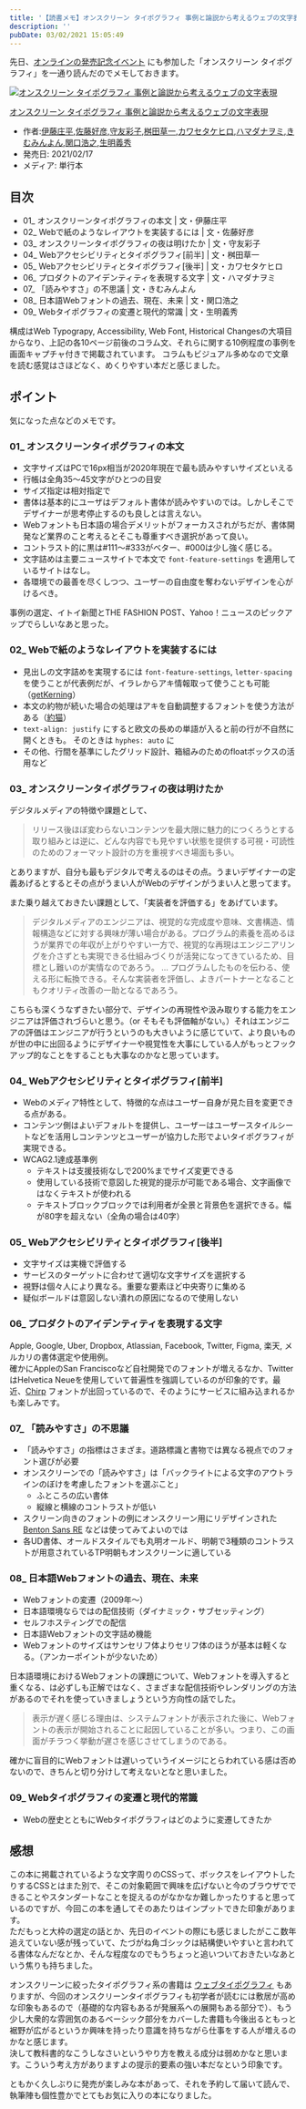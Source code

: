 ```yaml
---
title: '【読書メモ】オンスクリーン タイポグラフィ 事例と論説から考えるウェブの文字表現'
description: ''
pubDate: 03/02/2021 15:05:49
---
```


<p>先日、<a href="https://jtk.hatenablog.com/entry/2021/02/25/232601">オンラインの発売記念イベント</a> にも参加した「オンスクリーン タイポグラフィ」を一通り読んだのでメモしておきます。</p>

<p><div class="hatena-asin-detail"><a href="https://www.amazon.co.jp/exec/obidos/ASIN/4802512074/hatena-blog-22/"><img src="https://m.media-amazon.com/images/I/41-wP9MZkTL.jpg" class="hatena-asin-detail-image" alt="オンスクリーン タイポグラフィ 事例と論説から考えるウェブの文字表現" title="オンスクリーン タイポグラフィ 事例と論説から考えるウェブの文字表現"></a><div class="hatena-asin-detail-info"><p class="hatena-asin-detail-title"><a href="https://www.amazon.co.jp/exec/obidos/ASIN/4802512074/hatena-blog-22/">オンスクリーン タイポグラフィ 事例と論説から考えるウェブの文字表現</a></p><ul><li><span class="hatena-asin-detail-label">作者:</span><a href="http://d.hatena.ne.jp/keyword/%B0%CB%C6%A3%BE%B1%CA%BF" class="keyword">伊藤庄平</a>,<a href="http://d.hatena.ne.jp/keyword/%BA%B4%C6%A3%B9%A5%C9%A7" class="keyword">佐藤好彦</a>,<a href="http://d.hatena.ne.jp/keyword/%BC%E9%CD%A7%BA%CC%BB%D2" class="keyword">守友彩子</a>,<a href="http://d.hatena.ne.jp/keyword/%CB%F1%C5%C4%C1%F0%B0%EC" class="keyword">桝田草一</a>,<a href="http://d.hatena.ne.jp/keyword/%A5%AB%A5%EF%A5%BB%A5%BF%A5%B1%A5%D2%A5%ED" class="keyword">カワセタケヒロ</a>,<a href="http://d.hatena.ne.jp/keyword/%A5%CF%A5%DE%A5%C0%A5%CA%A5%F2%A5%DF" class="keyword">ハマダナヲミ</a>,<a href="http://d.hatena.ne.jp/keyword/%A4%AD%A4%E0%A4%DF%A4%F3%A4%E8%A4%F3" class="keyword">きむみんよん</a>,<a href="http://d.hatena.ne.jp/keyword/%B4%D8%B8%FD%B9%C0%C7%B7" class="keyword">関口浩之</a>,<a href="http://d.hatena.ne.jp/keyword/%C0%B8%CC%C0%B5%C1%BD%A8" class="keyword">生明義秀</a></li><li><span class="hatena-asin-detail-label">発売日:</span> 2021/02/17</li><li><span class="hatena-asin-detail-label">メディア:</span> 単行本</li></ul></div><div class="hatena-asin-detail-foot"></div></div></p>

<h2>目次</h2>

<ul>
<li>01_ オンスクリーンタイポグラフィの本文 | 文・伊藤庄平</li>
<li>02_ Webで紙のようなレイアウトを実装するには | 文・佐藤好彦</li>
<li>03_ オンスクリーンタイポグラフィの夜は明けたか | 文・守友彩子</li>
<li>04_ Webアクセシビリティとタイポグラフィ[前半] | 文・桝田草一</li>
<li>05_ Webアクセシビリティとタイポグラフィ[後半] | 文・カワセタケヒロ</li>
<li>06_ プロダクトのアイデンティティを表現する文字 | 文・ハマダナヲミ</li>
<li>07_ 「読みやすさ」の不思議 | 文・きむみんよん</li>
<li>08_ 日本語Webフォントの過去、現在、未来 | 文・関口浩之</li>
<li>09_ Webタイポグラフィの変遷と現代的常識 | 文・生明義秀</li>
</ul>

<p>構成はWeb Typograpy, Accessibility, Web Font, Historical Changesの大項目からなり、上記の各10ページ前後のコラム文、それらに関する10例程度の事例を画面キャプチャ付きで掲載されています。
コラムもビジュアル多めなので文章を読む感覚はさほどなく、めくりやすい本だと感じました。</p>

<h2>ポイント</h2>

<p>気になった点などのメモです。</p>

<h3>01_ オンスクリーンタイポグラフィの本文</h3>

<ul>
<li>文字サイズはPCで16px相当が2020年現在で最も読みやすいサイズといえる</li>
<li>行帳は全角35〜45文字がひとつの目安</li>
<li>サイズ指定は相対指定で</li>
<li>書体は基本的にユーザはデフォルト書体が読みやすいのでは。しかしそこでデザイナーが思考停止するのも良しとは言えない。</li>
<li>Webフォントも日本語の場合デメリットがフォーカスされがちだが、書体開発など業界のこと考えるとそこも尊重すべき選択があって良い。</li>
<li>コントラスト的に黒は#111〜#333がベター、#000は少し強く感じる。</li>
<li>文字詰めは主要ニュースサイトで本文で <code>font-feature-settings</code> を適用しているサイトはなし。</li>
<li>各環境での最善を尽くしつつ、ユーザーの自由度を奪わないデザインを心がけるべき。</li>
</ul>

<p>事例の選定、イトイ新聞とTHE FASHION POST、Yahoo！ニュースのピックアップでらしいなあと思った。</p>

<h3>02_ Webで紙のようなレイアウトを実装するには</h3>

<ul>
<li>見出しの文字詰めを実現するには <code>font-feature-settings</code>, <code>letter-spacing</code> を使うことが代表例だが、イラレからアキ情報取って使うことも可能（<a href="https://github.com/yoshihik0/getKerning">getKerning</a>）</li>
<li>本文の約物が続いた場合の処理はアキを自動調整するフォントを使う方法がある（<a href="https://tama-san.com/yakucalt-font/">約猫</a>）</li>
<li><code>text-align: justify</code> にすると欧文の長めの単語が入ると前の行が不自然に開くときも。 そのときは <code>hyphes: auto</code> に</li>
<li>その他、行間を基準にしたグリッド設計、箱組みのためのfloatボックスの活用など</li>
</ul>

<h3>03_ オンスクリーンタイポグラフィの夜は明けたか</h3>

<p>デジタルメディアの特徴や課題として、</p>

<blockquote><p>リリース後ほぼ変わらないコンテンツを最大限に魅力的につくろうとする取り組みとは逆に、どんな内容でも見やすい状態を提供する可視・可読性のためのフォーマット設計の方を重視すべき場面も多い。</p></blockquote>

<p>とありますが、自分も最もデジタルで考えるのはその点。うまいデザイナーの定義あげるとするとその点がうまい人がWebのデザインがうまい人と思ってます。</p>

<p>また乗り越えておきたい課題として、「実装者を評価する」をあげています。</p>

<blockquote><p>デジタルメディアのエンジニアは、視覚的な完成度や意味、文書構造、情報構造などに対する興味が薄い場合がある。プログラム的素養を高めるほうが業界での年収が上がりやすい一方で、視覚的な再現はエンジニアリングを介さずとも実現できる仕組みづくりが活発になってきているため、目標とし難いのが実情なのであろう。
...
プログラムしたものを伝わる、使える形に転換できる。そんな実装者を評価し、よきパートナーとなることもクオリティ改善の一助となるであろう。</p></blockquote>

<p>こちらも深くうなずきたい部分で、デザインの再現性や汲み取りする能力をエンジニアは評価されづらいと思う。（or そもそも評価軸がない。）それはエンジニアの評価はエンジニアが行うというのも大きいように感じていて、より良いものが世の中に出回るようにデザイナーや視覚性を大事にしている人がもっとフックアップ的なことをすることも大事なのかなと思っています。</p>

<h3>04_ Webアクセシビリティとタイポグラフィ[前半]</h3>

<ul>
<li>Webのメディア特性として、特徴的な点はユーザー自身が見た目を変更できる点がある。</li>
<li>コンテンツ側はよいデフォルトを提供し、ユーザーはユーザースタイルシートなどを活用しコンテンツとユーザーが協力した形でよいタイポグラフィが実現できる。</li>
<li>WCAG2.1達成基準例

<ul>
<li>テキストは支援技術なしで200%までサイズ変更できる</li>
<li>使用している技術で意図した視覚的提示が可能である場合、文字画像ではなくテキストが使われる</li>
<li>テキストブロックブロックでは利用者が全景と背景色を選択できる。幅が80字を超えない（全角の場合は40字）</li>
</ul>
</li>
</ul>

<h3>05_ Webアクセシビリティとタイポグラフィ[後半]</h3>

<ul>
<li>文字サイズは実機で評価する</li>
<li>サービスのターゲットに合わせて適切な文字サイズを選択する</li>
<li>視野は個々人により異なる。重要な要素ほど中央寄りに集める</li>
<li>疑似ボールドは意図しない潰れの原因になるので使用しない</li>
</ul>

<h3>06_ プロダクトのアイデンティティを表現する文字</h3>

<p>Apple, Google, Uber, Dropbox, Atlassian, Facebook, Twitter, Figma, 楽天, メルカリの書体選定や使用例。<br />
確かにAppleのSan Franciscoなど自社開発でのフォントが増えるなか、TwitterはHelvetica Neueを使用していて普遍性を強調しているのが印象的です。最近、<a href="https://about.twitter.com/en/who-we-are/brand-toolkit">Chirp</a> フォントが出回っているので、そのようにサービスに組み込まれるかも楽しみです。</p>

<h3>07_ 「読みやすさ」の不思議</h3>

<ul>
<li>「読みやすさ」の指標はさまざま。道路標識と書物では異なる視点でのフォント選びが必要</li>
<li>オンスクリーンでの「読みやすさ」は「バックライトによる文字のアウトラインのぼけを考慮したフォントを選ぶこと」

<ul>
<li>ふところの広い書体</li>
<li>縦線と横線のコントラストが低い</li>
</ul>
</li>
<li>スクリーン向きのフォントの例にオンスクリーン用にリデザインされた <a href="https://fontsinuse.com/typefaces/7607/benton-sans-re">Benton Sans RE</a> などは使ってみてよいのでは</li>
<li>各UD書体、オールドスタイルでも丸明オールド、明朝で3種類のコントラストが用意されているTP明朝もオンスクリーンに適している</li>
</ul>

<h3>08_ 日本語Webフォントの過去、現在、未来</h3>

<ul>
<li>Webフォントの変遷（2009年〜）</li>
<li>日本語環境ならではの配信技術（ダイナミック・サブセッティング）</li>
<li>セルフホスティングでの配信</li>
<li>日本語Webフォントの文字詰め機能</li>
<li>Webフォントのサイズはサンセリフ体よりセリフ体のほうが基本は軽くなる。（アンカーポイントが少ないため）</li>
</ul>

<p>日本語環境におけるWebフォントの課題について、Webフォントを導入すると重くなる、は必ずしも正解ではなく、さまざまな配信技術やレンダリングの方法があるのでそれを使っていきましょうという方向性の話でした。</p>

<blockquote><p>表示が遅く感じる理由は、システムフォントが表示された後に、Webフォントの表示が開始されることに起因していることが多い。つまり、この画面がチラつく挙動が遅さを感じさせてしまうのである。</p></blockquote>

<p>確かに盲目的にWebフォントは遅いっていうイメージにとらわれている感は否めないので、きちんと切り分けして考えないとなと思いました。</p>

<h3>09_ Webタイポグラフィの変遷と現代的常識</h3>

<ul>
<li>Webの歴史とともにWebタイポグラフィはどのように変遷してきたか</li>
</ul>

<h2>感想</h2>

<p>この本に掲載されているような文字周りのCSSって、ボックスをレイアウトしたりするCSSとはまた別で、そこの対象範囲で興味を広げないと今のブラウザでできることやスタンダートなことを捉えるのがなかなか難しかったりすると思っているのですが、今回この本を通してそのあたりはインプットできた印象があります。<br />
ただもっと大枠の選定の話とか、先日のイベントの際にも感じましたがここ数年追えていない感が残っていて、たづがね角ゴシックは結構使いやすいと言われてる書体なんだなとか、そんな程度なのでもうちょっと追いついておきたいなあという焦りも持ちました。</p>

<p>オンスクリーンに絞ったタイポグラフィ系の書籍は <a href="https://jtk.hatenablog.com/entry/2020/09/21/181357">ウェブタイポグラフィ</a> もありますが、今回のオンスクリーンタイポグラフィも初学者が読むには敷居が高めな印象もあるので（基礎的な内容もあるが発展系への展開もある部分で）、もう少し大衆的な雰囲気のあるベーシック部分をカバーした書籍も今後出るともっと裾野が広がるというか興味を持ったり意識を持ちながら仕事をする人が増えるのかなと感じます。<br />
決して教科書的なこうしなさいというやり方を教える成分は弱めかなと思います。こういう考え方がありますよの提示的要素の強い本だなという印象です。</p>

<p>ともかく久しぶりに発売が楽しみな本があって、それを予約して届いて読んで、執筆陣も個性豊かでとてもお気に入りの本になりました。</p>
